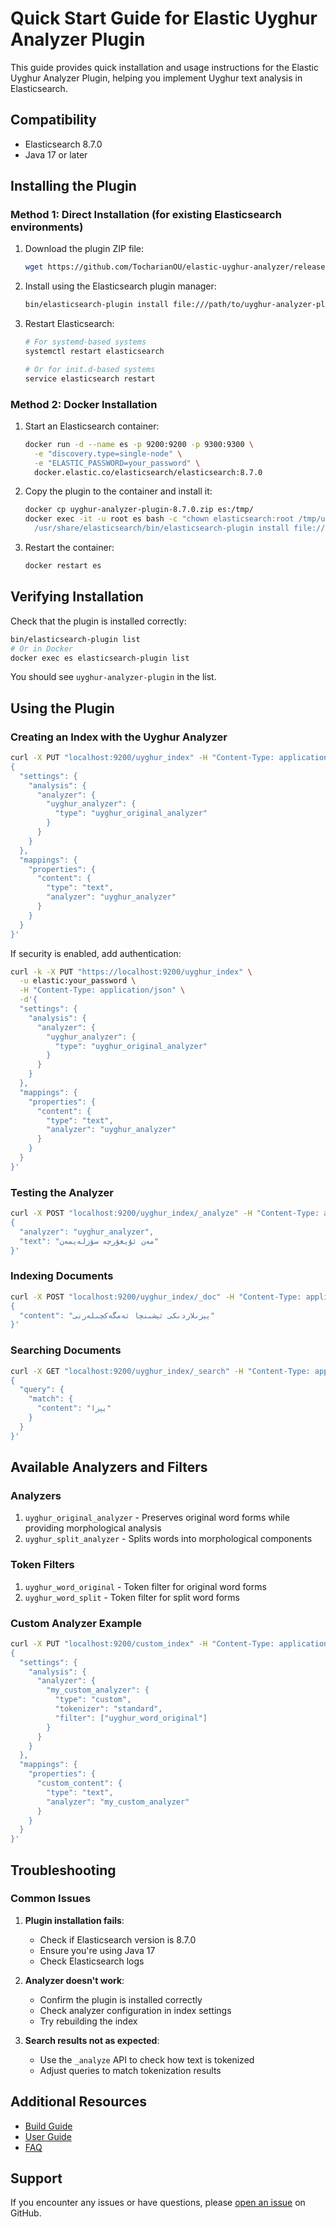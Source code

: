 # Quick Start Guide for Elastic Uyghur Analyzer Plugin

This guide provides quick installation and usage instructions for the Elastic Uyghur Analyzer Plugin, helping you implement Uyghur text analysis in Elasticsearch.

## Compatibility

- Elasticsearch 8.7.0
- Java 17 or later

## Installing the Plugin

### Method 1: Direct Installation (for existing Elasticsearch environments)

1. Download the plugin ZIP file:
   ```bash
   wget https://github.com/TocharianOU/elastic-uyghur-analyzer/releases/download/v8.7.0/uyghur-analyzer-plugin-8.7.0.zip
   ```

2. Install using the Elasticsearch plugin manager:
   ```bash
   bin/elasticsearch-plugin install file:///path/to/uyghur-analyzer-plugin-8.7.0.zip
   ```

3. Restart Elasticsearch:
   ```bash
   # For systemd-based systems
   systemctl restart elasticsearch
   
   # Or for init.d-based systems
   service elasticsearch restart
   ```

### Method 2: Docker Installation

1. Start an Elasticsearch container:
   ```bash
   docker run -d --name es -p 9200:9200 -p 9300:9300 \
     -e "discovery.type=single-node" \
     -e "ELASTIC_PASSWORD=your_password" \
     docker.elastic.co/elasticsearch/elasticsearch:8.7.0
   ```

2. Copy the plugin to the container and install it:
   ```bash
   docker cp uyghur-analyzer-plugin-8.7.0.zip es:/tmp/
   docker exec -it -u root es bash -c "chown elasticsearch:root /tmp/uyghur-analyzer-plugin-8.7.0.zip && \
     /usr/share/elasticsearch/bin/elasticsearch-plugin install file:///tmp/uyghur-analyzer-plugin-8.7.0.zip"
   ```

3. Restart the container:
   ```bash
   docker restart es
   ```

## Verifying Installation

Check that the plugin is installed correctly:

```bash
bin/elasticsearch-plugin list
# Or in Docker
docker exec es elasticsearch-plugin list
```

You should see `uyghur-analyzer-plugin` in the list.

## Using the Plugin

### Creating an Index with the Uyghur Analyzer

```bash
curl -X PUT "localhost:9200/uyghur_index" -H "Content-Type: application/json" -d'
{
  "settings": {
    "analysis": {
      "analyzer": {
        "uyghur_analyzer": {
          "type": "uyghur_original_analyzer"
        }
      }
    }
  },
  "mappings": {
    "properties": {
      "content": {
        "type": "text",
        "analyzer": "uyghur_analyzer"
      }
    }
  }
}'
```

If security is enabled, add authentication:

```bash
curl -k -X PUT "https://localhost:9200/uyghur_index" \
  -u elastic:your_password \
  -H "Content-Type: application/json" \
  -d'{
  "settings": {
    "analysis": {
      "analyzer": {
        "uyghur_analyzer": {
          "type": "uyghur_original_analyzer"
        }
      }
    }
  },
  "mappings": {
    "properties": {
      "content": {
        "type": "text",
        "analyzer": "uyghur_analyzer"
      }
    }
  }
}'
```

### Testing the Analyzer

```bash
curl -X POST "localhost:9200/uyghur_index/_analyze" -H "Content-Type: application/json" -d'
{
  "analyzer": "uyghur_analyzer",
  "text": "مەن ئۇيغۇرچە سۆزلەيمەن"
}'
```

### Indexing Documents

```bash
curl -X POST "localhost:9200/uyghur_index/_doc" -H "Content-Type: application/json" -d'
{
  "content": "يېزىلاردىكى ئېشىنچا ئەمگەكچىلەرنى"
}'
```

### Searching Documents

```bash
curl -X GET "localhost:9200/uyghur_index/_search" -H "Content-Type: application/json" -d'
{
  "query": {
    "match": {
      "content": "يېزا"
    }
  }
}'
```

## Available Analyzers and Filters

### Analyzers

1. `uyghur_original_analyzer` - Preserves original word forms while providing morphological analysis
2. `uyghur_split_analyzer` - Splits words into morphological components

### Token Filters

1. `uyghur_word_original` - Token filter for original word forms
2. `uyghur_word_split` - Token filter for split word forms

### Custom Analyzer Example

```bash
curl -X PUT "localhost:9200/custom_index" -H "Content-Type: application/json" -d'
{
  "settings": {
    "analysis": {
      "analyzer": {
        "my_custom_analyzer": {
          "type": "custom",
          "tokenizer": "standard",
          "filter": ["uyghur_word_original"]
        }
      }
    }
  },
  "mappings": {
    "properties": {
      "custom_content": {
        "type": "text",
        "analyzer": "my_custom_analyzer"
      }
    }
  }
}'
```

## Troubleshooting

### Common Issues

1. **Plugin installation fails**:
   - Check if Elasticsearch version is 8.7.0
   - Ensure you're using Java 17
   - Check Elasticsearch logs

2. **Analyzer doesn't work**:
   - Confirm the plugin is installed correctly
   - Check analyzer configuration in index settings
   - Try rebuilding the index

3. **Search results not as expected**:
   - Use the `_analyze` API to check how text is tokenized
   - Adjust queries to match tokenization results

## Additional Resources

- [Build Guide](https://github.com/TocharianOU/elastic-uyghur-analyzer/blob/main/docs/build_guide.md)
- [User Guide](https://github.com/TocharianOU/elastic-uyghur-analyzer/blob/main/docs/tutorial.md)
- [FAQ](https://github.com/TocharianOU/elastic-uyghur-analyzer/blob/main/docs/faq.md)

## Support

If you encounter any issues or have questions, please [open an issue](https://github.com/TocharianOU/elastic-uyghur-analyzer/issues) on GitHub.
